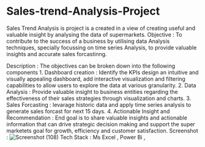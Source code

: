 # Sales-trend-Analysis-Project
Sales Trend Analysis is project is a created in a view of creating useful and valuable insight by analysing the data of supermarkets.
Objective :
      To contribute to the success of a business by utilising data Analysis techniques, specially focussing on time series Analysis, to provide valuable insights and accurate sales forcastinng.

Description : 
      The objectives can be broken down into the following components
      1. Dashboard creation : Identify the KPIs design an intuitive and visually appealing dashboard, add interactive visualization and filtering capabilities to allow users to explore the data at various granularity.
      2. Data Analysis : Provide valuable insight to business entities regarding the effectiveness of their sales strategies through visualization and charts.
      3. Sales Forcasting : levarage historic data and apply time series analysis to generate sales forcast for next 15 days.
      4. Actionable Insight and Recommendation : End goal is to share valuable insights and actionable information that can drive strategic decision making and support the super marketets goal for growth, efficiency and customer satisfaction.
Screenshot : 
![Screenshot (108)](https://github.com/Abhijeetkhodwe/Sales-trend-Analysis-Project/assets/149804905/b3575b75-463d-4067-aa17-2a7ba505eb9c)
Tech Stack : Ms Excel , Power Bi , 
